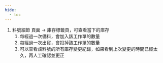 ```yaml
---
hide:
  - toc
---
```

1. 料號細節 頁面 -> 庫存標籤頁，可查看當下的庫存
    1. 每經過一次備料，會加入該工作單的數量
    2. 每經過一次出貨，會扣掉該工作單的數量
    3. 可以查看該料號的所有庫存變更紀錄，如果看到上次變更的時間已經太久，再人工確認並更正